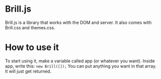 Brill.js
========

Brill.js is a library that works with the DOM and server. It also comes with Brill.css and themes.css.

How to use it
============

To start using it, make a variable called app (or whatever you want). Inside app, write this: <code>new Brill([]);</code>
You can put anything you want in that array. It will just get returned.
